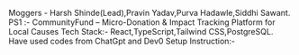 Moggers - Harsh Shinde(Lead),Pravin Yadav,Purva Hadawle,Siddhi Sawant.
PS1 :- CommunityFund – Micro-Donation &
Impact Tracking Platform for Local
Causes
Tech Stack:- 
React,TypeScript,Tailwind CSS,PostgreSQL.
Have used codes from ChatGpt and Dev0
Setup Instruction:-
  
